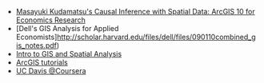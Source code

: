 - [Masayuki Kudamatsu's Causal Inference with Spatial Data: ArcGIS 10 for Economics Research](https://sites.google.com/site/mkudamatsu/gis)
- [Dell's GIS Analysis for Applied Economists]http://scholar.harvard.edu/files/dell/files/090110combined_gis_notes.pdf)
- [Intro to GIS and Spatial Analysis](https://mgimond.github.io/Spatial/index.html)
- [ArcGIS tutorials](https://mgimond.github.io/ArcGIS_tutorials/)
- [UC Davis @Coursera](https://www.coursera.org/specializations/gis)
